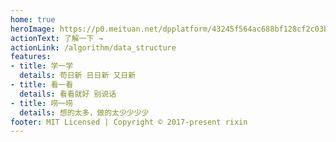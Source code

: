 ```yaml
---
home: true
heroImage: https://p0.meituan.net/dpplatform/43245f564ac688bf128cf2c03b02ad912734396.jpg
actionText: 了解一下 →
actionLink: /algorithm/data_structure
features:
- title: 学一学
  details: 苟日新 日日新 又日新
- title: 看一看 
  details: 看看就好 别说话
- title: 唠一唠
  details: 想的太多，做的太少少少少
footer: MIT Licensed | Copyright © 2017-present rixin
---
```

